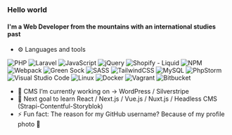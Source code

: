 ### Hello world
#### I'm a Web Developer from the mountains with an international studies past

- ⚙️ Languages and tools

![PHP](https://img.shields.io/badge/php-%23777BB4.svg?style=for-the-badge&logo=php&logoColor=white)  ![Laravel](https://img.shields.io/badge/laravel-%23FF2D20.svg?style=for-the-badge&logo=laravel&logoColor=white)  ![JavaScript](https://img.shields.io/badge/javascript-%23323330.svg?style=for-the-badge&logo=javascript&logoColor=%23F7DF1E)  ![jQuery](https://img.shields.io/badge/jquery-%230769AD.svg?style=for-the-badge&logo=jquery&logoColor=white)  <img alt='Shopify - Liquid' src='https://img.shields.io/badge/Liquid_(Shopify)-100000?style=for-the-badge&logo=Shopify - Liquid&logoColor=25D71C&labelColor=24CD40&color=2DE753'/>  ![NPM](https://img.shields.io/badge/NPM-%23CB3837.svg?style=for-the-badge&logo=npm&logoColor=white)  ![Webpack](https://img.shields.io/badge/webpack-%238DD6F9.svg?style=for-the-badge&logo=webpack&logoColor=black)  ![Green Sock](https://img.shields.io/badge/green%20sock-88CE02?style=for-the-badge&logo=greensock&logoColor=white)  ![SASS](https://img.shields.io/badge/SASS-hotpink.svg?style=for-the-badge&logo=SASS&logoColor=white)  ![TailwindCSS](https://img.shields.io/badge/tailwindcss-%2338B2AC.svg?style=for-the-badge&logo=tailwind-css&logoColor=white)  ![MySQL](https://img.shields.io/badge/mysql-%2300f.svg?style=for-the-badge&logo=mysql&logoColor=white) 	![PhpStorm](https://img.shields.io/badge/phpstorm-143?style=for-the-badge&logo=phpstorm&logoColor=black&color=black&labelColor=darkorchid)  ![Visual Studio Code](https://img.shields.io/badge/Visual%20Studio%20Code-0078d7.svg?style=for-the-badge&logo=visual-studio-code&logoColor=white)  ![Linux](https://img.shields.io/badge/Linux-FCC624?style=for-the-badge&logo=linux&logoColor=black)  ![Docker](https://img.shields.io/badge/docker-%230db7ed.svg?style=for-the-badge&logo=docker&logoColor=white)  	![Vagrant](https://img.shields.io/badge/vagrant-%231563FF.svg?style=for-the-badge&logo=vagrant&logoColor=white)  ![Bitbucket](https://img.shields.io/badge/bitbucket-%230047B3.svg?style=for-the-badge&logo=bitbucket&logoColor=white)


- 🔭 CMS I’m currently working on -> WordPress / Silverstripe
- 🌱 Next goal to learn React / Next.js / Vue.js / Nuxt.js / Headless CMS (Strapi-Contentful-Storyblok)
- ⚡ Fun fact: The reason for my GitHub username? Because of my profile photo 🌭

